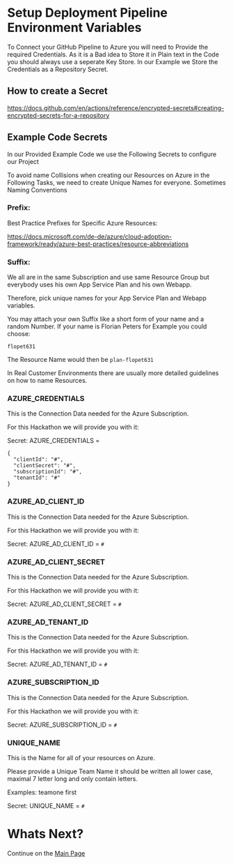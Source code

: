 # Setup Deployment Pipeline Environment Variables

To Connect your GitHub Pipeline to Azure you will need to Provide the required Credentials. As it is a Bad idea to Store it in Plain text in the Code you should always use a seperate Key Store.
In our Example we Store the Credentials as a Repository Secret.

## How to create a Secret

https://docs.github.com/en/actions/reference/encrypted-secrets#creating-encrypted-secrets-for-a-repository

## Example Code Secrets

In our Provided Example Code we use the Following Secrets to configure our Project

To avoid name Collisions when creating our Resources on Azure in the Following Tasks, we need to create Unique Names for everyone.
Sometimes Naming Conventions  
### Prefix:

Best Practice Prefixes for Specific Azure Resources:

https://docs.microsoft.com/de-de/azure/cloud-adoption-framework/ready/azure-best-practices/resource-abbreviations

### Suffix:

We all are in the same Subscription and use same Resource Group but everybody uses his own App Service Plan and his own Webapp.

Therefore, pick unique names for your App Service Plan and Webapp variables.

You may attach your own Suffix like a short form of your name and a random Number.
If your name is Florian Peters for Example you could choose:

`flopet631`

The Resource Name would then be `plan-flopet631`

In Real Customer Environments there are usually more detailed guidelines on how to name Resources.

### AZURE_CREDENTIALS

This is the Connection Data needed for the Azure Subscription.

For this Hackathon we will provide you with it:

Secret:
AZURE_CREDENTIALS =
```
{
  "clientId": "#",
  "clientSecret": "#",
  "subscriptionId": "#",
  "tenantId": "#"
}
```

### AZURE_AD_CLIENT_ID

This is the Connection Data needed for the Azure Subscription.

For this Hackathon we will provide you with it:

Secret:
AZURE_AD_CLIENT_ID = `#`
### AZURE_AD_CLIENT_SECRET

This is the Connection Data needed for the Azure Subscription.

For this Hackathon we will provide you with it:

Secret:
AZURE_AD_CLIENT_SECRET = `#`
### AZURE_AD_TENANT_ID

This is the Connection Data needed for the Azure Subscription.

For this Hackathon we will provide you with it:

Secret:
AZURE_AD_TENANT_ID = `#`

### AZURE_SUBSCRIPTION_ID

This is the Connection Data needed for the Azure Subscription.

For this Hackathon we will provide you with it:

Secret:
AZURE_SUBSCRIPTION_ID = `#`

### UNIQUE_NAME

This is the Name for all of your resources on Azure.

Please provide a Unique Team Name it should be written all lower case, maximal 7 letter long and only contain letters. 

Examples: 
teamone
first

Secret:
UNIQUE_NAME = `#`

# Whats Next?

Continue on the [Main Page](README.md)
